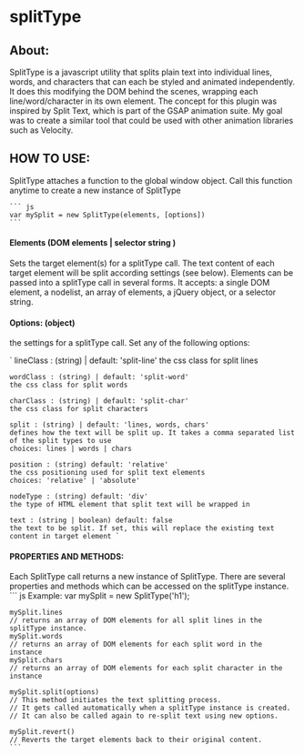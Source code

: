 # splitType

## About: 

SplitType is a javascript utility that splits plain text into individual lines, words, and characters that can each be styled and animated independently. It does this modifying the DOM behind the scenes, wrapping each line/word/character in its own element. The concept for this plugin was inspired by Split Text, which is part of the GSAP animation suite. My goal was to create a similar tool that could be used with other animation libraries such as Velocity. 

## HOW TO USE: 

SplitType attaches a function to the global window object. Call this function anytime to create a new instance of SplitType

	``` js 
	var mySplit = new SplitType(elements, [options])
	```

#### Elements (DOM elements | selector string )

Sets the target element(s) for a splitType call. The text content of each target element will be split according settings (see below).
Elements can be passed into a splitType call in several forms. It accepts: a single DOM element, a nodelist, an array of elements, a jQuery object, or a selector string. 

#### Options: (object) 

the settings for a splitType call. Set any of the following options:

`	lineClass : (string) | default: 'split-line'
	the css class for split lines 

	wordClass : (string) | default: 'split-word'
	the css class for split words 

	charClass : (string) | default: 'split-char'
	the css class for split characters

	split : (string) | default: 'lines, words, chars' 
	defines how the text will be split up. It takes a comma separated list of the split types to use
	choices: lines | words | chars 

	position : (string) default: 'relative'
	the css positioning used for split text elements 
	choices: 'relative' | 'absolute'

	nodeType : (string) default: 'div'
	the type of HTML element that split text will be wrapped in

	text : (string | boolean) default: false
	the text to be split. If set, this will replace the existing text content in target element `

#### PROPERTIES AND METHODS:

Each SplitType call returns a new instance of SplitType. There are several properties and methods which can be accessed on the splitType instance. 
	``` js
	Example: var mySplit = new SplitType('h1'); 
	
	mySplit.lines 
	// returns an array of DOM elements for all split lines in the splitType instance.
	mySplit.words 
	// returns an array of DOM elements for each split word in the instance
	mySplit.chars 
	// returns an array of DOM elements for each split character in the instance 

	mySplit.split(options) 
	// This method initiates the text splitting process. 
	// It gets called automatically when a splitType instance is created.
	// It can also be called again to re-split text using new options. 

	mySplit.revert() 
	// Reverts the target elements back to their original content. 
	```




